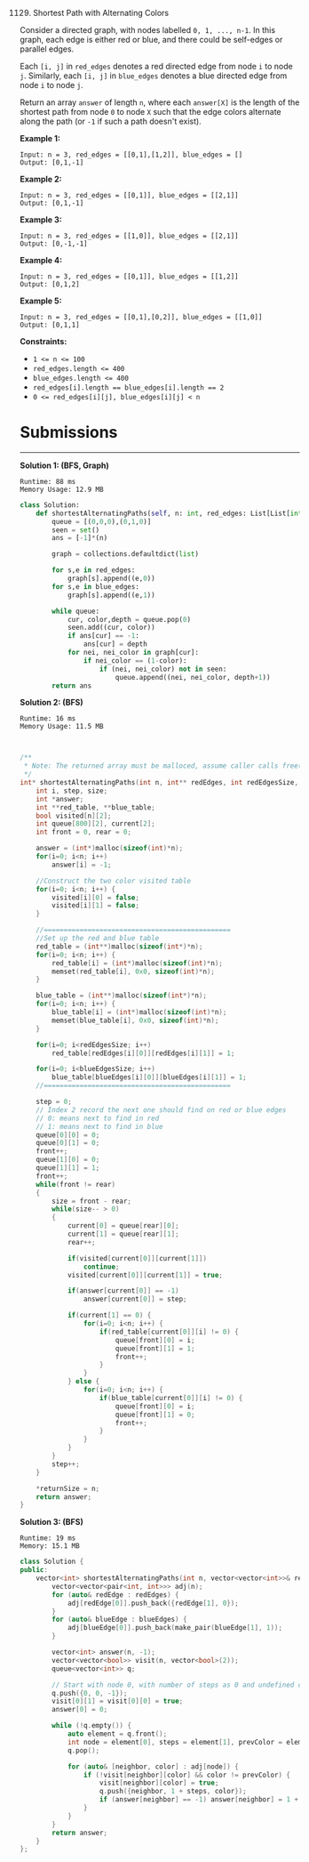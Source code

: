 1129. Shortest Path with Alternating Colors

Consider a directed graph, with nodes labelled `0, 1, ..., n-1`.  In this graph, each edge is either red or blue, and there could be self-edges or parallel edges.

Each `[i, j]` in `red_edges` denotes a red directed edge from node `i` to node `j`.  Similarly, each `[i, j]` in `blue_edges` denotes a blue directed edge from node `i` to node `j`.

Return an array `answer` of length `n`, where each `answer[X]` is the length of the shortest path from node `0` to node `X` such that the edge colors alternate along the path (or `-1` if such a path doesn't exist).

 

**Example 1:**
```
Input: n = 3, red_edges = [[0,1],[1,2]], blue_edges = []
Output: [0,1,-1]
```

**Example 2:**
```
Input: n = 3, red_edges = [[0,1]], blue_edges = [[2,1]]
Output: [0,1,-1]
```

**Example 3:**
```
Input: n = 3, red_edges = [[1,0]], blue_edges = [[2,1]]
Output: [0,-1,-1]
```

**Example 4:**
```
Input: n = 3, red_edges = [[0,1]], blue_edges = [[1,2]]
Output: [0,1,2]
```

**Example 5:**
```
Input: n = 3, red_edges = [[0,1],[0,2]], blue_edges = [[1,0]]
Output: [0,1,1]
```

**Constraints:**

* `1 <= n <= 100`
* `red_edges.length <= 400`
* `blue_edges.length <= 400`
* `red_edges[i].length == blue_edges[i].length == 2`
* `0 <= red_edges[i][j], blue_edges[i][j] < n`

# Submissions
---
**Solution 1: (BFS, Graph)**
```
Runtime: 88 ms
Memory Usage: 12.9 MB
```
```python
class Solution:
    def shortestAlternatingPaths(self, n: int, red_edges: List[List[int]], blue_edges: List[List[int]]) -> List[int]:
        queue = [(0,0,0),(0,1,0)]
        seen = set()
        ans = [-1]*(n)

        graph = collections.defaultdict(list)

        for s,e in red_edges:
            graph[s].append((e,0))
        for s,e in blue_edges:
            graph[s].append((e,1))

        while queue:
            cur, color,depth = queue.pop(0)
            seen.add((cur, color))
            if ans[cur] == -1:
                ans[cur] = depth 
            for nei, nei_color in graph[cur]:
                if nei_color == (1-color):
                    if (nei, nei_color) not in seen:
                        queue.append((nei, nei_color, depth+1))
        return ans
```

**Solution 2: (BFS)**
```
Runtime: 16 ms
Memory Usage: 11.5 MB
```
```c


/**
 * Note: The returned array must be malloced, assume caller calls free().
 */
int* shortestAlternatingPaths(int n, int** redEdges, int redEdgesSize, int* redEdgesColSize, int** blueEdges, int blueEdgesSize, int* blueEdgesColSize, int* returnSize){
    int i, step, size;
    int *answer;
    int **red_table, **blue_table;
	bool visited[n][2];
	int queue[800][2], current[2];
	int front = 0, rear = 0;

    answer = (int*)malloc(sizeof(int)*n);
    for(i=0; i<n; i++)
        answer[i] = -1;

	//Construct the two color visited table
	for(i=0; i<n; i++) {
		visited[i][0] = false;
		visited[i][1] = false;
	}

	//===============================================
	//Set up the red and blue table
    red_table = (int**)malloc(sizeof(int*)*n);
    for(i=0; i<n; i++) {
        red_table[i] = (int*)malloc(sizeof(int)*n);
        memset(red_table[i], 0x0, sizeof(int)*n);
    }

    blue_table = (int**)malloc(sizeof(int*)*n);
    for(i=0; i<n; i++) {
        blue_table[i] = (int*)malloc(sizeof(int)*n);
        memset(blue_table[i], 0x0, sizeof(int)*n);
    }

    for(i=0; i<redEdgesSize; i++)
        red_table[redEdges[i][0]][redEdges[i][1]] = 1;

    for(i=0; i<blueEdgesSize; i++)
        blue_table[blueEdges[i][0]][blueEdges[i][1]] = 1;
	//===============================================

	step = 0;
	// Index 2 record the next one should find on red or blue edges
	// 0: means next to find in red
	// 1: means next to find in blue
	queue[0][0] = 0;
	queue[0][1] = 0;
	front++;
	queue[1][0] = 0;
	queue[1][1] = 1;
	front++;
	while(front != rear)
	{
		size = front - rear;
		while(size-- > 0)
		{
			current[0] = queue[rear][0];
			current[1] = queue[rear][1];
			rear++;

			if(visited[current[0]][current[1]])
				continue;
			visited[current[0]][current[1]] = true;

			if(answer[current[0]] == -1)
				answer[current[0]] = step;

			if(current[1] == 0) {
				for(i=0; i<n; i++) {
					if(red_table[current[0]][i] != 0) {
						queue[front][0] = i;
						queue[front][1] = 1;
						front++;
					}
				}
			} else {
				for(i=0; i<n; i++) {
					if(blue_table[current[0]][i] != 0) {
						queue[front][0] = i;
						queue[front][1] = 0;
						front++;
					}
				}
			}
		}
		step++;
	}

    *returnSize = n;
    return answer;
}
```

**Solution 3: (BFS)**
```
Runtime: 19 ms
Memory: 15.1 MB
```
```c++
class Solution {
public:
    vector<int> shortestAlternatingPaths(int n, vector<vector<int>>& redEdges, vector<vector<int>>& blueEdges) {
        vector<vector<pair<int, int>>> adj(n);
        for (auto& redEdge : redEdges) {
            adj[redEdge[0]].push_back({redEdge[1], 0});
        }
        for (auto& blueEdge : blueEdges) {
            adj[blueEdge[0]].push_back(make_pair(blueEdge[1], 1));
        }

        vector<int> answer(n, -1);
        vector<vector<bool>> visit(n, vector<bool>(2));
        queue<vector<int>> q;

        // Start with node 0, with number of steps as 0 and undefined color -1.
        q.push({0, 0, -1});
        visit[0][1] = visit[0][0] = true;
        answer[0] = 0;

        while (!q.empty()) {
            auto element = q.front();
            int node = element[0], steps = element[1], prevColor = element[2];
            q.pop();

            for (auto& [neighbor, color] : adj[node]) {
                if (!visit[neighbor][color] && color != prevColor) {
                    visit[neighbor][color] = true;
                    q.push({neighbor, 1 + steps, color});
                    if (answer[neighbor] == -1) answer[neighbor] = 1 + steps;
                }
            }
        }
        return answer;
    }
};
```
